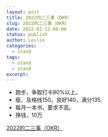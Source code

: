 ```yaml
---
layout: post
title: 2022的二三事（OKR）
slug: 2022的二三事（OKR）
date: 2022-02-12 08:00
status: publish
author: Leslie
categories: 
  - stand 
tags:
  - stand 
  - stand 
excerpt: 
---
```


- 跑步，争取打卡80%以上。
- 瘦，及格线150，良好140，满分135.
- 每月一本书，要求不高。
- 挣钱，10万

[2022的二三事（OKR）](https://github.com/lesnolie/Marverick/issues/2)


